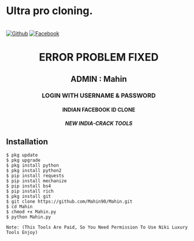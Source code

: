 # Ultra pro cloning. 
 <br>[![Github](https://img.shields.io/badge/Github-Mahin90-dimgray?style=flat-square&logo=github)](https://github.com/Mahin90)
[![Facebook](https://img.shields.io/badge/Facebook-mgggjuc-blue?style=flat-square&logo=facebook)](https://www.facebook.com/mgggjuc)

<h1 align="center"> ERROR PROBLEM FIXED </h1>

<h2 align="center"> ADMIN : Mahin</h2>

<h3 align="center"> LOGIN WITH USERNAME & PASSWORD</h3>

<h4 align="center"> INDIAN FACEBOOK ID CLONE</h4>

<h5 align="center"> NEW INDIA-CRACK TOOLS</h5>


## <b>Installation</b>

```
$ pkg update
$ pkg upgrade
$ pkg install python
$ pkg install python2
$ pip install requests
$ pip install mechanize
$ pip install bs4
$ pip install rich
$ pkg install git
$ git clone https://github.com/Mahin90/Mahin.git
$ cd Mahin
$ chmod +x Mahin.py 
$ python Mahin.py

Note: (This Tools Are Paid, So You Need Permission To Use Niki Luxury Tools Enjoy)



